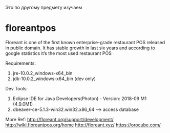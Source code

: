 Это по другому предмету изучаем
# floreantpos
Floreant is one of the first known enterprise-grade restaurant POS released in public domain. It has stable growth in last six years and according to google statistics it’s the most used restaurant POS

Requirements:
1. jre-10.0.2_windows-x64_bin
2. jdk-10.0.2_windows-x64_bin (dev only)

Dev Tools:
1. Eclipse IDE for Java Developers(Photon) - Version: 2018-09 M1 (4.9.0M1)
2. dbeaver-ce-5.1.3-win32.win32.x86_64 --> access database 

More Ref:
http://floreant.org/support/development/ 
http://wiki.floreantpos.org/home 
http://floreant.xyz/
https://orocube.com/ 
